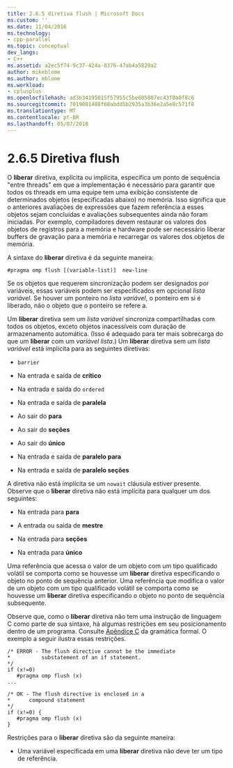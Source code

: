 ```yaml
---
title: 2.6.5 diretiva flush | Microsoft Docs
ms.custom: ''
ms.date: 11/04/2016
ms.technology:
- cpp-parallel
ms.topic: conceptual
dev_langs:
- C++
ms.assetid: a2ec5f74-9c37-424a-8376-47ab4a5829a2
author: mikeblome
ms.author: mblome
ms.workload:
- cplusplus
ms.openlocfilehash: ad3b34195015f57955c5be685807ec43f0a8f8c6
ms.sourcegitcommit: 7019081488f68abdd5b2935a3b36e2a5e8c571f8
ms.translationtype: MT
ms.contentlocale: pt-BR
ms.lasthandoff: 05/07/2018
---
```

# <a name="265-flush-directive"></a>2.6.5 Diretiva flush
O **liberar** diretiva, explícita ou implícita, especifica um ponto de sequência "entre threads" em que a implementação é necessário para garantir que todos os threads em uma equipe tem uma exibição consistente de determinados objetos (especificadas abaixo) no memória. Isso significa que o anteriores avaliações de expressões que fazem referência a esses objetos sejam concluídas e avaliações subsequentes ainda não foram iniciadas. Por exemplo, compiladores devem restaurar os valores dos objetos de registros para a memória e hardware pode ser necessário liberar buffers de gravação para a memória e recarregar os valores dos objetos de memória.  
  
 A sintaxe do **liberar** diretiva é da seguinte maneira:  
  
```  
#pragma omp flush [(variable-list)]  new-line  
```  
  
 Se os objetos que requerem sincronização podem ser designados por variáveis, essas variáveis podem ser especificados em opcional *lista variável*. Se houver um ponteiro no *lista variável*, o ponteiro em si é liberado, não o objeto que o ponteiro se refere a.  
  
 Um **liberar** diretiva sem um *lista variável* sincroniza compartilhadas com todos os objetos, exceto objetos inacessíveis com duração de armazenamento automática. (Isso é adequado para ter mais sobrecarga do que um **liberar** com um *variável lista*.) Um **liberar** diretiva sem um *lista variável* está implícita para as seguintes diretivas:  
  
-   `barrier`  
  
-   Na entrada e saída de **crítico**  
  
-   Na entrada e saída do `ordered`  
  
-   Na entrada e saída de **paralela**  
  
-   Ao sair do **para**  
  
-   Ao sair do **seções**  
  
-   Ao sair do **único**  
  
-   Na entrada e saída de **paralelo para**  
  
-   Na entrada e saída de **paralelo seções**  
  
 A diretiva não está implícita se um `nowait` cláusula estiver presente. Observe que o **liberar** diretiva não está implícita para qualquer um dos seguintes:  
  
-   Na entrada para **para**  
  
-   A entrada ou saída de **mestre**  
  
-   Na entrada para **seções**  
  
-   Na entrada para **único**  
  
 Uma referência que acessa o valor de um objeto com um tipo qualificado volátil se comporta como se houvesse um **liberar** diretiva especificando o objeto no ponto de sequência anterior. Uma referência que modifica o valor de um objeto com um tipo qualificado volátil se comporta como se houvesse um **liberar** diretiva especificando o objeto no ponto de sequência subsequente.  
  
 Observe que, como o **liberar** diretiva não tem uma instrução de linguagem C como parte de sua sintaxe, há algumas restrições em seu posicionamento dentro de um programa. Consulte [Apêndice C](../../parallel/openmp/c-openmp-c-and-cpp-grammar.md) da gramática formal. O exemplo a seguir ilustra essas restrições.  
  
```  
/* ERROR - The flush directive cannot be the immediate  
*          substatement of an if statement.  
*/  
if (x!=0)  
   #pragma omp flush (x)  
...  
  
/* OK - The flush directive is enclosed in a  
*      compound statement  
*/  
if (x!=0) {  
   #pragma omp flush (x)  
}  
```  
  
 Restrições para o **liberar** diretiva são da seguinte maneira:  
  
-   Uma variável especificada em uma **liberar** diretiva não deve ter um tipo de referência.